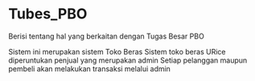 # Tubes_PBO
Berisi tentang hal yang berkaitan dengan Tugas Besar PBO 

Sistem ini merupakan sistem Toko Beras 
Sistem toko beras URice diperuntukan penjual yang merupakan admin
Setiap pelanggan maupun pembeli akan melakukan transaksi melalui admin 

